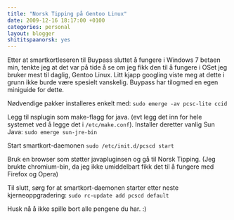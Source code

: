 ```yaml
---
title: "Norsk Tipping på Gentoo Linux"
date: 2009-12-16 18:17:00 +0100
categories: personal
layout: blogger
shititspaanorsk: yes
---
```


Etter at smartkortleseren til Buypass sluttet å fungere i Windows 7 betaen min,
tenkte jeg at det var på tide å se om jeg fikk den til å fungere i OSet jeg
bruker mest til daglig, Gentoo Linux. Litt kjapp googling viste meg at dette i
grunn ikke burde være spesielt vanskelig. Buypass har tilogmed en egen miniguide
for dette.

Nødvendige pakker installeres enkelt med: `sudo emerge -av pcsc-lite ccid`

Legg til nsplugin som make-flagg for java. (evt legg det inn for hele systemet
ved å legge det i `/etc/make.conf`). Installer deretter vanlig Sun Java:
`sudo emerge sun-jre-bin`

Start smartkort-daemonen `sudo /etc/init.d/pcscd start`

Bruk en browser som støtter javapluginsen og gå til Norsk Tipping. (Jeg brukte
chromium-bin, da jeg ikke umiddelbart fikk det til å fungere med Firefox og
Opera)

Til slutt, sørg for at smartkort-daemonen starter etter neste
kjerneoppgradering: `sudo rc-update add pcscd default`

Husk nå å ikke spille bort alle pengene du har. :)
